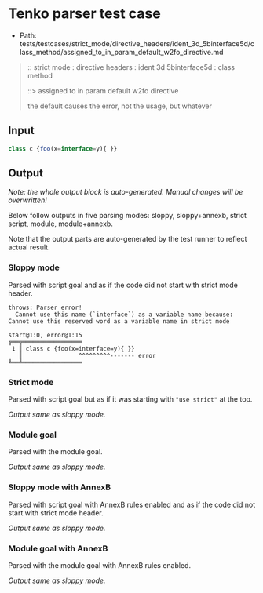 # Tenko parser test case

- Path: tests/testcases/strict_mode/directive_headers/ident_3d_5binterface5d/class_method/assigned_to_in_param_default_w2fo_directive.md

> :: strict mode : directive headers : ident 3d 5binterface5d : class method
>
> ::> assigned to in param default w2fo directive
>
> the default causes the error, not the usage, but whatever

## Input


`````js
class c {foo(x=interface=y){ }}
`````

## Output

_Note: the whole output block is auto-generated. Manual changes will be overwritten!_

Below follow outputs in five parsing modes: sloppy, sloppy+annexb, strict script, module, module+annexb.

Note that the output parts are auto-generated by the test runner to reflect actual result.

### Sloppy mode

Parsed with script goal and as if the code did not start with strict mode header.

`````
throws: Parser error!
  Cannot use this name (`interface`) as a variable name because: Cannot use this reserved word as a variable name in strict mode

start@1:0, error@1:15
╔══╦═════════════════
 1 ║ class c {foo(x=interface=y){ }}
   ║                ^^^^^^^^^------- error
╚══╩═════════════════

`````

### Strict mode

Parsed with script goal but as if it was starting with `"use strict"` at the top.

_Output same as sloppy mode._

### Module goal

Parsed with the module goal.

_Output same as sloppy mode._

### Sloppy mode with AnnexB

Parsed with script goal with AnnexB rules enabled and as if the code did not start with strict mode header.

_Output same as sloppy mode._

### Module goal with AnnexB

Parsed with the module goal with AnnexB rules enabled.

_Output same as sloppy mode._
